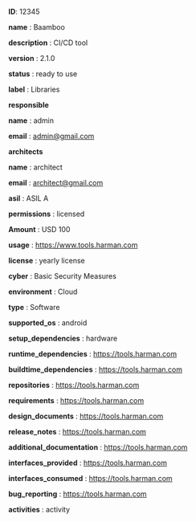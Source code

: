   **ID**: 12345
  
  **name** : Baamboo

  **description** : CI/CD tool
 
  **version** : 2.1.0

  **status** : ready to use

  **label** : Libraries

  **responsible**

   **name** : admin

   **email** : admin@gmail.com

  **architects** 

   **name** : architect
   
   **email** : architect@gmail.com

  **asil** : ASIL A

  **permissions** : licensed

  **Amount** : USD 
   100

  **usage** : https://www.tools.harman.com

  **license** : yearly license

  **cyber** : Basic Security Measures

  **environment** : Cloud

  **type** : Software

  **supported_os** : android

  **setup_dependencies** : hardware

  **runtime_dependencies** : https://tools.harman.com

  **buildtime_dependencies** : https://tools.harman.com

  **repositories** : https://tools.harman.com

  **requirements** : https://tools.harman.com

  **design_documents** : https://tools.harman.com

  **release_notes** : https://tools.harman.com

  **additional_documentation** : https://tools.harman.com

  **interfaces_provided** : https://tools.harman.com

  **interfaces_consumed** : https://tools.harman.com

  **bug_reporting** : https://tools.harman.com
  
  **activities** : activity
